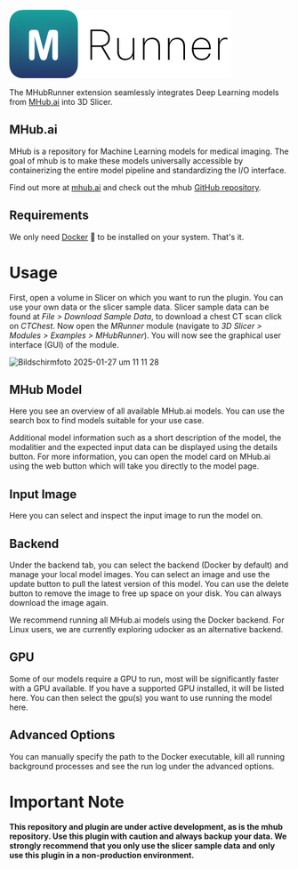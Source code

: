 ![MHub Runner (3DSlicer Plugin)](https://github.com/AIM-Harvard/SlicerMHubRunner/blob/main/MRunner/Resources/Icons/Name.png?raw=true)

The MHubRunner extension seamlessly integrates Deep Learning models from [MHub.ai](https://mhub.ai) into 3D Slicer.

## MHub.ai
MHub is a repository for Machine Learning models for medical imaging. 
The goal of mhub is to make these models universally accessible by containerizing the entire model pipeline and standardizing the I/O interface.

Find out more at [mhub.ai](https://mhub.ai) and check out the mhub [GitHub repository](https://github.com/MHubAI).

## Requirements
We only need [Docker](https://docs.docker.com/get-docker/) 🐳 to be installed on your system. That's it.

# Usage

First, open a volume in Slicer on which you want to run the plugin. 
You can use your own data or the slicer sample data. 
Slicer sample data can be found at *File > Download Sample Data*, to download a chest CT scan click on *CTChest*. 
Now open the *MRunner* module (navigate to *3D Slicer > Modules > Examples > MHubRunner*). 
You will now see the graphical user interface (GUI) of the module.

<img width="602" alt="Bildschirmfoto 2025-01-27 um 11 11 28" src="https://github.com/user-attachments/assets/2d8ba82e-a6f2-41c9-8c57-12cc3418bc77" />

## MHub Model

Here you see an overview of all available MHub.ai models. 
You can use the search box to find models suitable for your use case. 

Additional model information such as a short description of the model, the modalitier and the expected input data can be displayed using the details button.
For more information, you can open the model card on MHub.ai using the web button which will take you directly to the model page.

## Input Image

Here you can select and inspect the input image to run the model on.

## Backend

Under the backend tab, you can select the backend (Docker by default) and manage your local model images. 
You can select an image and use the update button to pull the latest version of this model.
You can use the delete button to remove the image to free up space on your disk. 
You can always download the image again.

We recommend running all MHub.ai models using the Docker backend. For Linux users, we are currently exploring udocker as an alternative backend.


## GPU

Some of our models require a GPU to run, most will be significantly faster with a GPU available. If you have a supported GPU installed, it will be listed here. 
You can then select the gpu(s) you want to use running the model here.

## Advanced Options

You can manually specify the path to the Docker executable, kill all running background processes and see the run log under the advanced options.

# Important Note

**This repository and plugin are under active development, as is the mhub repository.
Use this plugin with caution and always backup your data. We strongly recommend that you only use the slicer sample data and only use this plugin in a non-production environment.**
